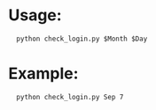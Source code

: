 Usage:
====
      python check_login.py $Month $Day 
Example:
====
      python check_login.py Sep 7
